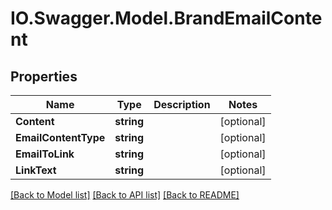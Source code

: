# IO.Swagger.Model.BrandEmailContent
## Properties

Name | Type | Description | Notes
------------ | ------------- | ------------- | -------------
**Content** | **string** |  | [optional] 
**EmailContentType** | **string** |  | [optional] 
**EmailToLink** | **string** |  | [optional] 
**LinkText** | **string** |  | [optional] 

[[Back to Model list]](../README.md#documentation-for-models) [[Back to API list]](../README.md#documentation-for-api-endpoints) [[Back to README]](../README.md)

